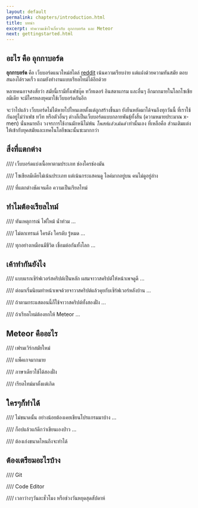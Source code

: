 ```yaml
---
layout: default
permalink: chapters/introduction.html
title: บทนำ
excerpt: ทำความเข้าใจเกี่ยวกับ อุกกาบอร์ด และ Meteor
next: gettingstarted.html
---
```


## อะไร คือ อุกกาบอร์ด

**อุกกาบอร์ด** คือ เว็บบอร์ดแนวใหม่สไตล์ [reddit](https://www.reddit.com/) เน้นความเรียบง่าย แต่แฝงด้วยความทันสมัย ตอบสนองได้รวดเร็ว แถมยังทำงานแบบเรียลไทม์ได้อีกด้วย

หลายคนอาจสงสัยว่า สมัยนี้เรามีทั้งเฟซบุ๊ค ทวีทเตอร์ อินสตาแกรม และอื่นๆ อีกมากมายในโลกโซเชียลมีเดีย จะมีใครหลงยุคมาใช้เว็บบอร์ดกันอีก

จะว่าไปแล้ว เว็บบอร์ดไม่ได้หายไปไหนเลยตั้งแต่ถูกสร้างขึ้นมา ยังยืนหยัดมาได้จนถึงทุกวันนี้ ที่เราใช้กันอยู่ไม่ว่าเฟซ ทวีท หรือตัวอื่นๆ ต่างก็เป็นเว็บบอร์ดแบบกลายพันธ์ุทั้งสิ้น (ความหมายประมาณ x-men) นั่นหมายถึง วงจรการใช้งานมักหนีไม่พ้น *โพสท์แล้วเม้นต์* เท่านั้นเอง ที่เหลือคือ ส่วนเติมแต่งให้เข้ากับยุคสมัยและเทคโนโลยีขณะนั้นซะมากกว่า


## สิ่งที่แตกต่าง

//// เว็บบอร์ดแบ่งเนื้อหาตามประเภท ช่องใครช่องมัน

//// โซเชียลมีเดียไม่เน้นประเภท แต่เน้นกระแสคนดู ไลค์มากอยู่บน คนไม่ดูอยู่ล่าง

//// ที่แตกต่างชัดเจนคือ ความเป็นเรียลไทม์


## ทำไมต้องเรียลไทม์

//// ทันเหตุการณ์ ไฟใหม้ น้ำท่วม ...

//// ไม่ตกเทรนด์ ใครดัง ใครดับ รู้หมด ...

//// ทุกอย่างเหมือนมีชีวิต เชื่อมต่อกันทั้งโลก ...


## เค้าทำกันยังไง

//// แบบแรกเซิร์ฟเวอร์สคริปต์เป็นหลัก ผสมจาวาสคริปต์ให้หน้าเพจดูดี ...

//// ต่อมาเริ่มนิยมทำหน้าเพจด้วยจาวาสคริปต์แล้วคุยกับเซิร์ฟเวอร์หลังบ้าน ...

//// ถ้าตามกระแสตอนนี้ก็ใช้จาวาสคริปต์ทั้งสองฝั่ง ...

//// ถ้าเรียลไทม์ต้องยกให้ Meteor ...


## Meteor คืออะไร

//// เฟรมเวิร์กสมัยใหม่

//// แพ็คเกจมากมาย

//// ภาษาเดียวใช้ได้สองฝั่ง

//// เรียลไทม์มาตั้งแต่เกิด


## ใครๆก็ทำได้

//// ไม่ขนาดนั้น อย่างน้อยต้องเคยเขียนโปรแกรมมาบ้าง ...

//// ก็อปแล้วแก้ดีกว่าเขียนเองป่าว ...

//// ต้องเก่งขนาดไหนถึงจะทำได้


## ต้องเตรียมอะไรบ้าง

//// Git

//// Code Editor

//// เวลาว่างๆวันละชั่วโมง หรือช่วงวันหยุดสุดสัปดาห์









